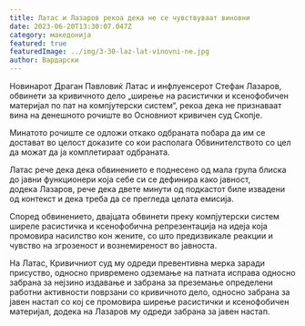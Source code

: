 ```yaml
---
title: Латас и Лазаров рекоа дека не се чувствуваат виновни
date: 2023-06-20T13:30:07.047Z
category: македонија
featured: true
featuredImage: ../img/3-30-laz-lat-vinovni-ne.jpg
author: Вардарски
---
```

<!--StartFragment-->

Новинарот Драган Павловиќ Латас и инфлуенсерот Стефан Лазаров, обвинети за кривичното дело „ширење на расистички и ксенофобичен материјал по пат на компјутерски систем“, рекоа дека не признаваат вина на денешното рочиште во Основниот кривичен суд Скопје.

Минатото рочиште се одложи откако одбраната побара да им се достават во целост доказите со кои располага Обвинителството со цел да можат да ја комплетираат одбраната.

Латас рече дека дека обвинението е поднесено од мала група блиска до јавни функционери која себе си се дефинира како јавност, додека Лазаров, рече дека двете минути од подкастот биле извадени од контекст и дека треба да се прегледа целата емисија.

Според обвинението, двајцата обвинети преку компјутерски систем ширеле расистичка и ксенофобична репрезентација на идеја која промовира насилство кон жените, со што предизвикале реакции и чувство на згрозеност и вознемиреност во јавноста.

На Латас, Кривичниот суд му одреди превентивна мерка заради присуство, односно привремено одземање на патната исправа односно забрана за нејзино издавање и забрана за преземање определени работни активности поврзани со кривичното дело, односно забрана за јавен настап со кој се промовира ширење расистички и ксенофобичен материјал, додека на Лазаров му одреди забрана за јавен настап.

<!--EndFragment-->